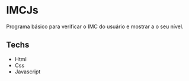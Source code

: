 # IMCJs #

Programa básico para verificar o IMC do usuário e mostrar a o seu nível.

## Techs ##

 - Html
 - Css
 - Javascript
